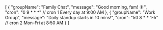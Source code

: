 [
  {
    "groupName": "Family Chat",
    "message": "Good morning, fam! ☀️",
    "cron": "0 9 * * *"  // cron 1 Every day at 9:00 AM
  },
  {
    "groupName": "Work Group",
    "message": "Daily standup starts in 10 mins!",
    "cron": "50 8 * * 1-5"  // cron 2 Mon–Fri at 8:50 AM
  }
]